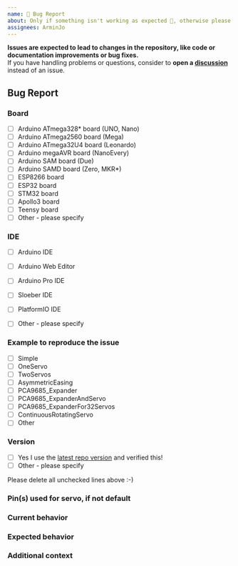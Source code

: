 ```yaml
---
name: 🐛 Bug Report
about: Only if something isn't working as expected 🤔, otherwise please open a discussion.
assignees: ArminJo
---
```


**Issues are expected to lead to changes in the repository, like code or documentation improvements or bug fixes.**<br/>
If you have handling problems or questions, consider to **open a [discussion](https://github.com/ArminJo/ServoEasing/discussions)** instead of an issue.

## Bug Report

### Board
* [ ] Arduino ATmega328* board (UNO, Nano)
* [ ] Arduino ATmega2560 board (Mega)
* [ ] Arduino ATmega32U4 board (Leonardo)
* [ ] Arduino megaAVR board (NanoEvery)
* [ ] Arduino SAM board (Due)
* [ ] Arduino SAMD board (Zero, MKR*)
* [ ] ESP8266 board
* [ ] ESP32 board
* [ ] STM32 board
* [ ] Apollo3 board
* [ ] Teensy board
* [ ] Other - please specify

<!-- Please specify board name if not included in board selection -->

### IDE
* [ ] Arduino IDE
* [ ] Arduino Web Editor
* [ ] Arduino Pro IDE
* [ ] Sloeber IDE
* [ ] PlatformIO IDE
* [ ] Other - please specify


### Example to reproduce the issue
* [ ] Simple
* [ ] OneServo
* [ ] TwoServos
* [ ] AsymmetricEasing
* [ ] PCA9685_Expander
* [ ] PCA9685_ExpanderAndServo
* [ ] PCA9685_ExpanderFor32Servos
* [ ] ContinuousRotatingServo
* [ ] Other

### Version
* [ ] Yes I use the [latest repo version](https://github.com/ArminJo/ServoEasing/archive/master.zip) and verified this!
* [ ] Other - please specify

Please delete all unchecked lines above :-)

### Pin(s) used for servo, if not default

### Current behavior
<!-- Paste the code or repository link, if applicable. -->

<!-- Add a the serial output which indicates the error happened. -->

<!-- Add a clear and concise description of the behavior. -->

### Expected behavior
<!-- Add a clear and concise description of what you expected to happen. -->

### Additional context
<!-- (Optional) Add any other context about the problem here. -->